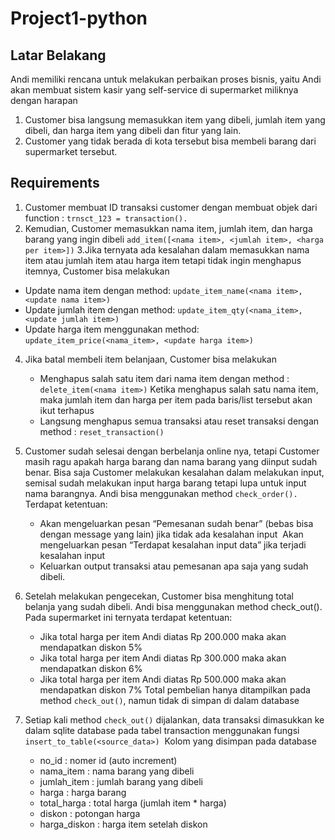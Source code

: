 # Project1-python
## Latar Belakang
Andi memiliki rencana untuk melakukan perbaikan proses bisnis, yaitu Andi akan membuat sistem kasir yang self-service di supermarket miliknya dengan harapan 
1. Customer bisa langsung memasukkan item yang dibeli, jumlah item yang dibeli, dan harga item yang dibeli dan fitur yang lain.
2. Customer yang tidak berada di kota tersebut bisa membeli barang dari supermarket tersebut. 

## Requirements
1. Customer membuat ID transaksi customer dengan membuat objek dari function : `trnsct_123 = transaction().`
2. Kemudian, Customer memasukkan nama item, jumlah item, dan harga barang yang ingin dibeli
	`add_item([<nama item>, <jumlah item>, <harga per item>])`
3.Jika ternyata ada kesalahan dalam memasukkan nama item atau jumlah item atau harga item tetapi tidak ingin menghapus itemnya, Customer bisa melakukan
  * Update nama item dengan method: 
  `update_item_name(<nama item>, <update nama item>)`
  * Update jumlah item dengan method: 
  `update_item_qty(<nama_item>, <update jumlah item>)`
  * Update harga item menggunakan method: 
  `update_item_price(<nama_item>, <update harga item>)`
4. Jika batal membeli item belanjaan, Customer bisa melakukan
   * Menghapus salah satu item dari nama item dengan method : 
    `delete_item(<nama item>)`
    Ketika menghapus salah satu nama item, maka jumlah item dan harga per item pada baris/list tersebut akan ikut terhapus
   * Langsung menghapus semua transaksi atau reset transaksi dengan method :
     `reset_transaction()`
5. Customer sudah selesai dengan berbelanja online nya, tetapi Customer masih ragu apakah harga barang dan nama barang yang diinput sudah benar. Bisa saja Customer melakukan kesalahan dalam melakukan input, semisal sudah melakukan input harga barang tetapi lupa untuk input nama barangnya. Andi bisa menggunakan method `check_order().` Terdapat ketentuan:
    * Akan mengeluarkan pesan “Pemesanan sudah benar” (bebas bisa dengan message yang lain) jika tidak ada kesalahan input 
      Akan mengeluarkan pesan “Terdapat kesalahan input data” jika terjadi kesalahan input
    * Keluarkan output transaksi atau pemesanan apa saja yang sudah dibeli.
6. Setelah melakukan pengecekan, Customer bisa menghitung total belanja yang sudah dibeli. Andi bisa menggunakan method check_out(). Pada supermarket ini ternyata terdapat     ketentuan:
    - Jika total harga per item Andi diatas Rp 200.000 maka akan mendapatkan diskon 5%
    - Jika total harga per item Andi diatas Rp 300.000 maka akan mendapatkan diskon 6%
    - Jika total harga per item Andi diatas Rp 500.000 maka akan mendapatkan diskon 7%
    Total pembelian hanya ditampilkan pada method `check_out()`, namun tidak di simpan di dalam database

7. Setiap kali method `check_out()` dijalankan, data transaksi dimasukkan ke dalam sqlite database pada tabel transaction menggunakan fungsi 			`insert_to_table(<source_data>)` 
    Kolom yang disimpan pada database
    - no_id : nomer id (auto increment)
    - nama_item : nama barang yang dibeli
    - jumlah_item : jumlah barang yang dibeli
    - harga : harga barang 
    - total_harga : total harga (jumlah item * harga)
    - diskon : potongan harga
    - harga_diskon : harga item setelah diskon
